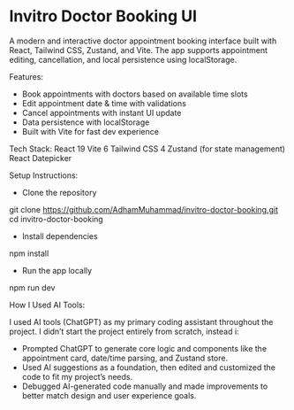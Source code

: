# Invitro Doctor Booking UI

A modern and interactive doctor appointment booking interface built with React, Tailwind CSS, Zustand, and Vite. The app supports appointment editing, cancellation, and local persistence using localStorage.

Features:

- Book appointments with doctors based on available time slots
- Edit appointment date & time with validations
- Cancel appointments with instant UI update
- Data persistence with localStorage
- Built with Vite for fast dev experience

Tech Stack:
React 19
Vite 6
Tailwind CSS 4
Zustand (for state management)
React Datepicker

Setup Instructions:

- Clone the repository

git clone https://github.com/AdhamMuhammad/invitro-doctor-booking.git
cd invitro-doctor-booking

- Install dependencies

npm install

- Run the app locally

npm run dev

How I Used AI Tools:

I used AI tools (ChatGPT) as my primary coding assistant throughout the project. I didn’t start the project entirely from scratch, instead i:

- Prompted ChatGPT to generate core logic and components like the appointment card, date/time parsing, and Zustand store.
- Used AI suggestions as a foundation, then edited and customized the code to fit my project’s needs.
- Debugged AI-generated code manually and made improvements to better match design and user experience goals.
